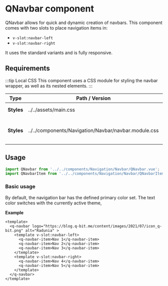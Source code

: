 <script setup>
import QNavbar from '../../components/Navigation/Navbar/QNavbar.vue';
import QNavbarItem from '../../components/Navigation/Navbar/QNavbarItem.vue';
</script>

<style>
@import '../../.vitepress/theme/main.css'
</style>

# QNavbar component

QNavbar allows for quick and dynamic creation of navbars. This component comes with two slots to place navigation items in:

- `v-slot:navbar-left`
- `v-slot:navbar-right`

It uses the standard variants and is fully responsive.

## Requirements

:::tip Local CSS
This component uses a CSS module for styling the navbar wrapper, as well as its nested elements.
:::

| Type       | Path / Version                                        | Purpose                     | Optional |
| ---------- | ----------------------------------------------------- | --------------------------- | -------- |
| **Styles** | ../../assets/main.css                                 | CSS Variables               | No       |
| **Styles** | ../../components/Navigation/Navbar/navbar.module.css | Navbar & Navbar item styles | No       |

## Usage
```js
import QNavbar from '../../components/Navigation/Navbar/QNavbar.vue';
import QNavbarItem from '../../components/Navigation/Navbar/QNavbarItem.vue';
```

### Basic usage

By default, the navigation bar has the defined primary color set. The text color switches with the currently active theme,

<q-navbar logo="https://blog.q-bit.me/content/images/2021/07/icon_q-bit.png" alt="Radunia" >
  <template v-slot:navbar-left>
    <q-navbar-item>Nav 1</q-navbar-item>
    <q-navbar-item>Nav 2</q-navbar-item>
    <q-navbar-item>Nav 3</q-navbar-item>
  </template>
  <template v-slot:navbar-right>
    <q-navbar-item>Nav 4</q-navbar-item>
    <q-navbar-item>Nav 5</q-navbar-item>
  </template>
</q-navbar>

**Example**

```vue
<template>
  <q-navbar logo="https://blog.q-bit.me/content/images/2021/07/icon_q-bit.png" alt="Radunia" >
    <template v-slot:navbar-left>
      <q-navbar-item>Nav 1</q-navbar-item>
      <q-navbar-item>Nav 2</q-navbar-item>
      <q-navbar-item>Nav 3</q-navbar-item>
    </template>
    <template v-slot:navbar-right>
      <q-navbar-item>Nav 4</q-navbar-item>
      <q-navbar-item>Nav 5</q-navbar-item>
    </template>
  </q-navbar>
</template>
```
